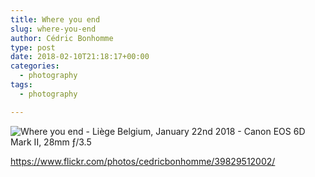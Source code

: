 ```yaml
---
title: Where you end
slug: where-you-end
author: Cédric Bonhomme
type: post
date: 2018-02-10T21:18:17+00:00
categories:
  - photography
tags:
  - photography

---
```

![Where you end - Liège Belgium, January 22nd 2018 - Canon EOS 6D Mark II, 28mm ƒ/3.5](/images/blog/2018/02/20180122T174019.jpg)

https://www.flickr.com/photos/cedricbonhomme/39829512002/